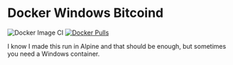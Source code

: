 # Docker Windows Bitcoind

![Docker Image CI](https://github.com/PartTimeLegend/Docker-Windows-bitcoind/workflows/Docker%20Image%20CI/badge.svg) [![Docker Pulls](https://img.shields.io/docker/pulls/parttimelegend/windowsbitcoind)](https://hub.docker.com/r/parttimelegend/windowsbitcoind)

I know I made this run in Alpine and that should be enough, but sometimes you need a Windows container.